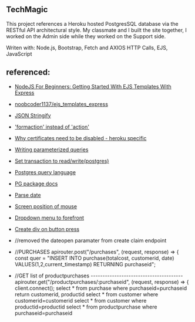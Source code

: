 ## TechMagic
This project references a Heroku hosted PostgresSQL database via the RESTful API architectural style. My classmate and I built the site together, I worked on the Admin side while they worked on the Support side.

Writen with:
  Node.js, Bootstrap, Fetch and AXIOS HTTP Calls, EJS, JavaScript

## referenced: 
- [NodeJS For Beginners: Getting Started With EJS Templates With Express](https://www.youtube.com/watch?v=VM-2xSaDxJc)
- [noobcoder1137/ejs_templates_express](https://github.com/noobcoder1137/ejs_templates_express)
- [JSON Stringify](https://stackoverflow.com/questions/47066222/can-i-render-json-parse-data-to-ejs)
- ['formaction' instead of 'action'](https://stackoverflow.com/questions/38512402/ejs-form-action-is-not-working-with-node-js)
- [Why certificates need to be disabled - heroku specific](https://stackoverflow.com/questions/45088006/nodejs-error-self-signed-certificate-in-certificate-chain/45088585)
- [Writing parameterized queries](https://node-postgres.com/features/queries)
- [Set transaction to read/write(postgres)](https://www.postgresql.org/docs/9.3/sql-set-transaction.html)
- [Postgres query language](https://www.postgresqltutorial.com/postgresql-insert/)
- [PG package docs](https://node-postgres.com/api/client)
- [Parse date](https://stackoverflow.com/questions/9363263/how-to-format-json-date)
- [Screen position of mouse](https://www.kirupa.com/html5/getting_mouse_click_position.htm)
- [Dropdown menu to forefront](https://stackoverflow.com/questions/16149701/bootstrap-dropdowns-menus-appearing-behind-other-elements-ie7)
- [Create div on button press](https://stackoverflow.com/questions/33154928/creating-div-on-button-click-with-javascript-not-working)




- //removed the dateopen paramater from create claim endpoint


- //PURCHASES
apirouter.post("/purchases", (request, response) => {
  const quer =
    "INSERT INTO purchase(totalcost, customerid, date) VALUES($1,$2,current_timestamp) RETURNING purchaseid";


- //GET list of productpurchases ---------------------------------------
apirouter.get("/productpurchases/:purchaseid", (request, response) => {
  client.connect();
  select * from purchase where purchaseid=purchaseid return customerid, productid
select * from customer where customerid=customerid 
select * from customer where productid=productid 
select * from productpurchase where purchaseid=purchaseid
